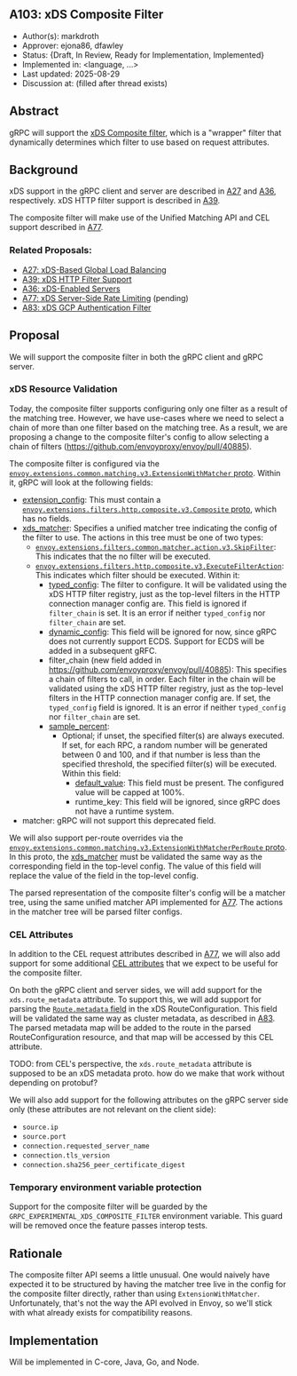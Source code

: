 A103: xDS Composite Filter
----
* Author(s): markdroth
* Approver: ejona86, dfawley
* Status: {Draft, In Review, Ready for Implementation, Implemented}
* Implemented in: <language, ...>
* Last updated: 2025-08-29
* Discussion at: <google group thread> (filled after thread exists)

## Abstract

gRPC will support the [xDS Composite filter][composite], which is a
"wrapper" filter that dynamically determines which filter to use based
on request attributes.

[composite]: https://www.envoyproxy.io/docs/envoy/latest/configuration/http/http_filters/composite_filter

## Background

xDS support in the gRPC client and server are described in [A27] and
[A36], respectively.  xDS HTTP filter support is described in [A39].

The composite filter will make use of the Unified Matching API and CEL
support described in [A77].

### Related Proposals: 
* [A27: xDS-Based Global Load Balancing][A27]
* [A39: xDS HTTP Filter Support][A39]
* [A36: xDS-Enabled Servers][A36]
* [A77: xDS Server-Side Rate Limiting][A77] (pending)
* [A83: xDS GCP Authentication Filter][A83]

[A27]: A27-xds-global-load-balancing.md
[A36]: A36-xds-for-servers.md
[A39]: A39-xds-http-filters.md
[A77]: https://github.com/grpc/proposal/pull/414
[A83]: A83-xds-gcp-authn-filter.md

## Proposal

We will support the composite filter in both the gRPC client and gRPC
server.

### xDS Resource Validation

Today, the composite filter supports configuring only one filter as a
result of the matching tree.  However, we have use-cases where we need
to select a chain of more than one filter based on the matching tree.
As a result, we are proposing a change to the composite filter's config
to allow selecting a chain of filters
(https://github.com/envoyproxy/envoy/pull/40885).

The composite filter is configured via the
[`envoy.extensions.common.matching.v3.ExtensionWithMatcher`
proto](https://github.com/envoyproxy/envoy/blob/0685d7bf568485eb112df2a9c73248cb8bfc1c37/api/envoy/extensions/common/matching/v3/extension_matcher.proto#L25).
Within it, gRPC will look at the following fields:
- [extension_config](https://github.com/envoyproxy/envoy/blob/0685d7bf568485eb112df2a9c73248cb8bfc1c37/api/envoy/extensions/common/matching/v3/extension_matcher.proto#L34C39-L34C55):
  This must contain a
  [`envoy.extensions.filters.http.composite.v3.Composite`
  proto](https://github.com/envoyproxy/envoy/blob/0685d7bf568485eb112df2a9c73248cb8bfc1c37/api/envoy/extensions/filters/http/composite/v3/composite.proto#L33),
  which has no fields.
- [xds_matcher](https://github.com/envoyproxy/envoy/blob/0685d7bf568485eb112df2a9c73248cb8bfc1c37/api/envoy/extensions/common/matching/v3/extension_matcher.proto#L31):
  Specifies a unified matcher tree indicating the config of the filter
  to use.  The actions in this tree must be one of two types:
  - [`envoy.extensions.filters.common.matcher.action.v3.SkipFilter`](https://github.com/envoyproxy/envoy/blob/0685d7bf568485eb112df2a9c73248cb8bfc1c37/api/envoy/extensions/filters/common/matcher/action/v3/skip_action.proto#L24):
    This indicates that the no filter will be executed.
  - [`envoy.extensions.filters.http.composite.v3.ExecuteFilterAction`](https://github.com/envoyproxy/envoy/blob/0685d7bf568485eb112df2a9c73248cb8bfc1c37/api/envoy/extensions/filters/http/composite/v3/composite.proto#L49):
    This indicates which filter should be executed.  Within it:
    - [typed_config](https://github.com/envoyproxy/envoy/blob/0685d7bf568485eb112df2a9c73248cb8bfc1c37/api/envoy/extensions/filters/http/composite/v3/composite.proto#L54C39-L54C51):
      The filter to configure.  It will be validated using the xDS HTTP filter
      registry, just as the top-level filters in the HTTP connection manager
      config are.  This field is ignored if `filter_chain` is set.  It
      is an error if neither `typed_config` nor `filter_chain` are set.
    - [dynamic_config](https://github.com/envoyproxy/envoy/blob/0685d7bf568485eb112df2a9c73248cb8bfc1c37/api/envoy/extensions/filters/http/composite/v3/composite.proto#L59):
      This field will be ignored for now, since gRPC does not currently
      support ECDS.  Support for ECDS will be added in a subsequent gRFC.
    - filter_chain (new field added in
      https://github.com/envoyproxy/envoy/pull/40885): This specifies a
      chain of filters to call, in order.  Each filter in the chain will
      be validated using the xDS HTTP filter registry, just as the
      top-level filters in the HTTP connection manager config are.
      If set, the `typed_config` field is ignored.  It is an error if
      neither `typed_config` nor `filter_chain` are set.
    - [sample_percent](https://github.com/envoyproxy/envoy/blob/0685d7bf568485eb112df2a9c73248cb8bfc1c37/api/envoy/extensions/filters/http/composite/v3/composite.proto#L69C43-L69C57):
      - Optional; if unset, the specified filter(s) are always executed.
        If set, for each RPC, a random number will be generated between
        0 and 100, and if that number is less than the specified
        threshold, the specified filter(s) will be executed.
        Within this field:
        - [default_value](https://github.com/envoyproxy/envoy/blob/cdd19052348f7f6d85910605d957ba4fe0538aec/api/envoy/config/core/v3/base.proto#L648):
          This field must be present. The configured value will be capped at
          100%.
        - runtime_key: This field will be ignored, since gRPC does not
          have a runtime system.
- matcher: gRPC will not support this deprecated field.

We will also support per-route overrides via the
[`envoy.extensions.common.matching.v3.ExtensionWithMatcherPerRoute`
proto](https://github.com/envoyproxy/envoy/blob/0685d7bf568485eb112df2a9c73248cb8bfc1c37/api/envoy/extensions/common/matching/v3/extension_matcher.proto#L39C9-L39C37).
In this proto, the
[xds_matcher](https://github.com/envoyproxy/envoy/blob/0685d7bf568485eb112df2a9c73248cb8bfc1c37/api/envoy/extensions/common/matching/v3/extension_matcher.proto#L41)
must be validated the same way as the corresponding field in the
top-level config.  The value of this field will replace the value of the
field in the top-level config.

The parsed representation of the composite filter's config will be a
matcher tree, using the same unified matcher API implemented for [A77].
The actions in the matcher tree will be parsed filter configs.

### CEL Attributes

In addition to the CEL request attributes described in [A77], we will
also add support for some additional [CEL
attributes](https://www.envoyproxy.io/docs/envoy/latest/intro/arch_overview/advanced/attributes.html#configuration-attributes)
that we expect to be useful for the composite filter.

On both the gRPC client and server sides, we will add support for the
`xds.route_metadata` attribute.  To support this, we will add support
for parsing the [`Route.metadata`
field](https://github.com/envoyproxy/envoy/blob/f384ab2b3e3aa0564ef25f57dc2ed8ad61eaf0cb/api/envoy/config/route/v3/route_components.proto#L319)
in the xDS RouteConfiguration.  This field will be validated the same
way as cluster metadata, as described in [A83].  The parsed metadata map
will be added to the route in the parsed RouteConfiguration resource,
and that map will be accessed by this CEL attribute.

TODO: from CEL's perspective, the `xds.route_metadata` attribute is
supposed to be an xDS metadata proto.  how do we make that work without
depending on protobuf?

We will also add support for the following attributes on the gRPC server
side only (these attributes are not relevant on the client side):
- `source.ip`
- `source.port`
- `connection.requested_server_name`
- `connection.tls_version`
- `connection.sha256_peer_certificate_digest`

### Temporary environment variable protection

Support for the composite filter will be guarded by the
`GRPC_EXPERIMENTAL_XDS_COMPOSITE_FILTER` environment variable. This
guard will be removed once the feature passes interop tests.

## Rationale

The composite filter API seems a little unusual.  One would naively
have expected it to be structured by having the matcher tree live
in the config for the composite filter directly, rather than using
`ExtensionWithMatcher`.  Unfortunately, that's not the way the API evolved
in Envoy, so we'll stick with what already exists for compatibility
reasons.

## Implementation

Will be implemented in C-core, Java, Go, and Node.
